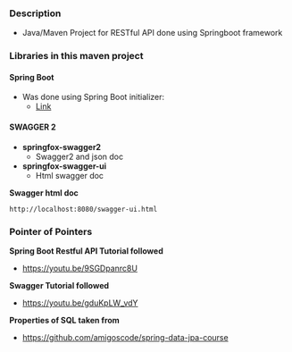 ###  Description

- Java/Maven Project for RESTful API done using Springboot framework

### Libraries in this maven project

#### Spring Boot
- Was done using Spring Boot initializer:
  - [Link](https://start.spring.io/#!type=maven-project&language=java&platformVersion=3.1.2&packaging=jar&jvmVersion=11&groupId=com.balartinc&artifactId=springbootrestapi&name=springbootrestapi&description=Demo%20project%20for%20Spring%20Boot&packageName=com.balartinc.springbootrestapi&dependencies=lombok,web,data-jpa,postgresql )

#### SWAGGER 2

- **springfox-swagger2**
  - Swagger2 and json doc
- **springfox-swagger-ui**
  - Html swagger doc

**Swagger html doc**

`http://localhost:8080/swagger-ui.html`

### Pointer of Pointers

**Spring Boot Restful API Tutorial followed**
- https://youtu.be/9SGDpanrc8U

**Swagger Tutorial followed**
- https://youtu.be/gduKpLW_vdY

**Properties of SQL taken from**
- https://github.com/amigoscode/spring-data-jpa-course